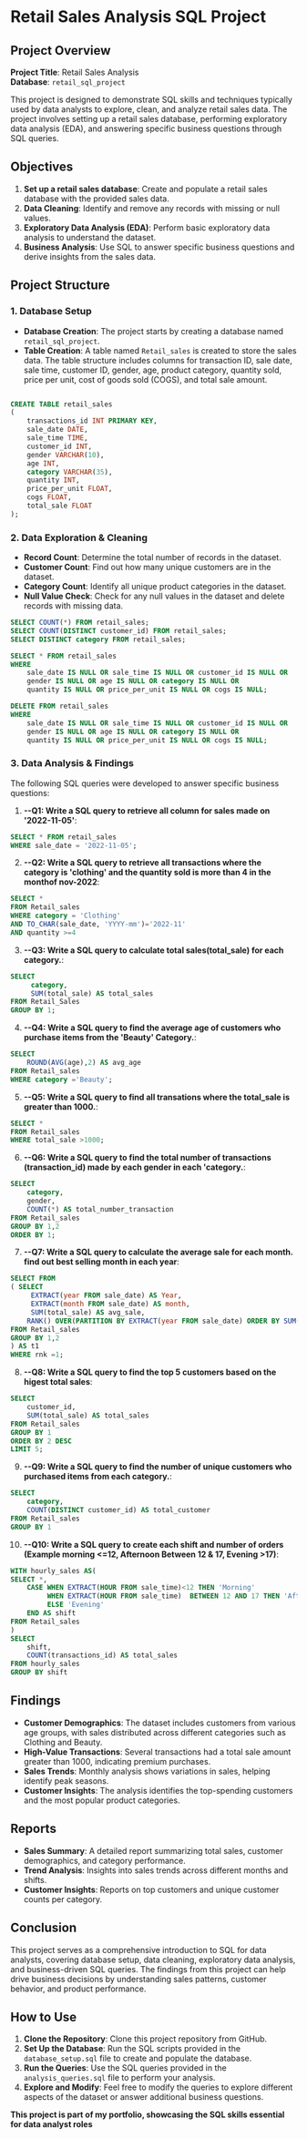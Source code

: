 # Retail Sales Analysis SQL Project

## Project Overview

**Project Title**: Retail Sales Analysis  
**Database**: `retail_sql_project`

This project is designed to demonstrate SQL skills and techniques typically used by data analysts to explore, clean, and analyze retail sales data. The project involves setting up a retail sales database, performing exploratory data analysis (EDA), and answering specific business questions through SQL queries.
## Objectives

1. **Set up a retail sales database**: Create and populate a retail sales database with the provided sales data.
2. **Data Cleaning**: Identify and remove any records with missing or null values.
3. **Exploratory Data Analysis (EDA)**: Perform basic exploratory data analysis to understand the dataset.
4. **Business Analysis**: Use SQL to answer specific business questions and derive insights from the sales data.

## Project Structure

### 1. Database Setup

- **Database Creation**: The project starts by creating a database named `retail_sql_project`.
- **Table Creation**: A table named `Retail_sales` is created to store the sales data. The table structure includes columns for transaction ID, sale date, sale time, customer ID, gender, age, product category, quantity sold, price per unit, cost of goods sold (COGS), and total sale amount.

```sql

CREATE TABLE retail_sales
(
    transactions_id INT PRIMARY KEY,
    sale_date DATE,	
    sale_time TIME,
    customer_id INT,	
    gender VARCHAR(10),
    age INT,
    category VARCHAR(35),
    quantity INT,
    price_per_unit FLOAT,	
    cogs FLOAT,
    total_sale FLOAT
);
```

### 2. Data Exploration & Cleaning

- **Record Count**: Determine the total number of records in the dataset.
- **Customer Count**: Find out how many unique customers are in the dataset.
- **Category Count**: Identify all unique product categories in the dataset.
- **Null Value Check**: Check for any null values in the dataset and delete records with missing data.

```sql
SELECT COUNT(*) FROM retail_sales;
SELECT COUNT(DISTINCT customer_id) FROM retail_sales;
SELECT DISTINCT category FROM retail_sales;

SELECT * FROM retail_sales
WHERE 
    sale_date IS NULL OR sale_time IS NULL OR customer_id IS NULL OR 
    gender IS NULL OR age IS NULL OR category IS NULL OR 
    quantity IS NULL OR price_per_unit IS NULL OR cogs IS NULL;

DELETE FROM retail_sales
WHERE 
    sale_date IS NULL OR sale_time IS NULL OR customer_id IS NULL OR 
    gender IS NULL OR age IS NULL OR category IS NULL OR 
    quantity IS NULL OR price_per_unit IS NULL OR cogs IS NULL;
```

### 3. Data Analysis & Findings

The following SQL queries were developed to answer specific business questions:

1. **--Q1: Write a SQL query to retrieve all column for sales made on '2022-11-05'**:
```sql
SELECT * FROM retail_sales
WHERE sale_date = '2022-11-05';
```

2. **--Q2: Write a SQL query to retrieve all transactions where the category is 'clothing' and the quantity sold is more than 4 in the monthof nov-2022**:
```sql
SELECT *
FROM Retail_sales
WHERE category = 'Clothing' 
AND TO_CHAR(sale_date, 'YYYY-mm')='2022-11'
AND quantity >=4

```

3. **--Q3: Write a SQL query to calculate total sales(total_sale) for each category.**:
```sql
SELECT
     category,
	 SUM(total_sale) AS total_sales
FROM Retail_Sales
GROUP BY 1;
```

4. **--Q4: Write a SQL query to find the average age of customers who purchase items from the 'Beauty' Category.**:
```sql
SELECT 
	ROUND(AVG(age),2) AS avg_age
FROM Retail_sales
WHERE category ='Beauty';
```

5. **--Q5: Write a SQL query to find all transations where the total_sale is greater than 1000.**:
```sql
SELECT *
FROM Retail_sales
WHERE total_sale >1000;
```

6. **--Q6: Write a SQL query to find the total number of transactions (transaction_id) made by each gender in each 'category.**:
```sql
SELECT 
	category,
	gender,
	COUNT(*) AS total_number_transaction
FROM Retail_sales
GROUP BY 1,2
ORDER BY 1;
```

7. **--Q7: Write a SQL query to calculate the average sale for each month. find out best selling month in each year**:
```sql
SELECT FROM
( SELECT 
     EXTRACT(year FROM sale_date) AS Year,
	 EXTRACT(month FROM sale_date) AS month,
	 SUM(total_sale) AS avg_sale,
	RANK() OVER(PARTITION BY EXTRACT(year FROM sale_date) ORDER BY SUM(total_sale) DESC) AS rnk
FROM Retail_sales
GROUP BY 1,2
) AS t1
WHERE rnk =1;
```

8. **--Q8: Write a SQL query to find the top 5 customers based on the higest total sales**:
```sql
SELECT 
	customer_id,
	SUM(total_sale) AS total_sales
FROM Retail_sales
GROUP BY 1
ORDER BY 2 DESC
LIMIT 5;
```

9. **--Q9: Write a SQL query to find the number of unique customers who purchased items from each category.**:
```sql
SELECT 
	category,
	COUNT(DISTINCT customer_id) AS total_customer
FROM Retail_sales
GROUP BY 1
```

10. **--Q10: Write a SQL query to create each shift and number of orders (Example morning <=12, Afternoon Between 12 & 17, Evening >17)**:
```sql
WITH hourly_sales AS(
SELECT *,
	CASE WHEN EXTRACT(HOUR FROM sale_time)<12 THEN 'Morning'
		 WHEN EXTRACT(HOUR FROM sale_time)  BETWEEN 12 AND 17 THEN 'Afternoon'
		 ELSE 'Evening'
	END AS shift
FROM Retail_sales
)
SELECT
    shift,
	COUNT(transactions_id) AS total_sales
FROM hourly_sales
GROUP BY shift
```

## Findings

- **Customer Demographics**: The dataset includes customers from various age groups, with sales distributed across different categories such as Clothing and Beauty.
- **High-Value Transactions**: Several transactions had a total sale amount greater than 1000, indicating premium purchases.
- **Sales Trends**: Monthly analysis shows variations in sales, helping identify peak seasons.
- **Customer Insights**: The analysis identifies the top-spending customers and the most popular product categories.

## Reports

- **Sales Summary**: A detailed report summarizing total sales, customer demographics, and category performance.
- **Trend Analysis**: Insights into sales trends across different months and shifts.
- **Customer Insights**: Reports on top customers and unique customer counts per category.

## Conclusion

This project serves as a comprehensive introduction to SQL for data analysts, covering database setup, data cleaning, exploratory data analysis, and business-driven SQL queries. The findings from this project can help drive business decisions by understanding sales patterns, customer behavior, and product performance.

## How to Use

1. **Clone the Repository**: Clone this project repository from GitHub.
2. **Set Up the Database**: Run the SQL scripts provided in the `database_setup.sql` file to create and populate the database.
3. **Run the Queries**: Use the SQL queries provided in the `analysis_queries.sql` file to perform your analysis.
4. **Explore and Modify**: Feel free to modify the queries to explore different aspects of the dataset or answer additional business questions.


**This project is part of my portfolio, showcasing the SQL skills essential for data analyst roles**
